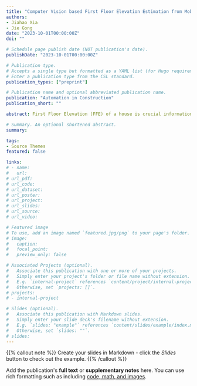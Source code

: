 ```yaml
---
title: "Computer Vision based First Floor Elevation Estimation from Mobile LiDAR Data"
authors:
- Jiahao Xia
- Jie Gong
date: "2023-10-01T00:00:00Z"
doi: ""

# Schedule page publish date (NOT publication's date).
publishDate: "2023-10-01T00:00:00Z"

# Publication type.
# Accepts a single type but formatted as a YAML list (for Hugo requirements).
# Enter a publication type from the CSL standard.
publication_types: ["preprint"]

# Publication name and optional abbreviated publication name.
publication: "Automation in Construction"
publication_short: ""

abstract: First Floor Elevation (FFE) of a house is crucial information for flood management and for accurately assessing the flood exposure risk of a property. However, the lack of reliable FFE data on a large geographic scale significantly limits efforts to mitigate flood risk, such as decision on elevating a property. The traditional method of collecting elevation data of a house relies on time-consuming and labor-intensive on-site inspections conducted by licensed surveyors or engineers. In this paper, we propose an automated and scalable method for extracting FFE from mobile LiDAR point cloud data. The fine-tuned yolov5 model is employed to detect doors, windows, and garage doors on the intensity-based projection of the point cloud, achieving an mAP@0.5:0.95 of 0.689. Subsequently, FFE is estimated using detected objects. We evaluated the Median Absolute Error (MAE) metric for the estimated FFE in Manville, Ventnor, and Longport, which resulted in values of 0.2 feet, 0.27 feet, and 0.24 feet, respectively. The availability of FFE data has the potential to provide valuable guidance for setting flood insurance premiums and facilitating benefit-cost analyses of buyout programs targeting residential buildings with a high flood risk.

# Summary. An optional shortened abstract.
summary: 

tags:
- Source Themes
featured: false

links:
# - name:
#   url:
# url_pdf:
# url_code: 
# url_dataset:
# url_poster: 
# url_project:
# url_slides:
# url_source:
# url_video:

# Featured image
# To use, add an image named `featured.jpg/png` to your page's folder. 
# image:
#   caption:
#   focal_point:
#   preview_only: false

# Associated Projects (optional).
#   Associate this publication with one or more of your projects.
#   Simply enter your project's folder or file name without extension.
#   E.g. `internal-project` references `content/project/internal-project/index.md`.
#   Otherwise, set `projects: []`.
# projects:
# - internal-project

# Slides (optional).
#   Associate this publication with Markdown slides.
#   Simply enter your slide deck's filename without extension.
#   E.g. `slides: "example"` references `content/slides/example/index.md`.
#   Otherwise, set `slides: ""`.
# slides:
---
```


{{% callout note %}}
Create your slides in Markdown - click the *Slides* button to check out the example.
{{% /callout %}}

Add the publication's **full text** or **supplementary notes** here. You can use rich formatting such as including [code, math, and images](https://wowchemy.com/docs/content/writing-markdown-latex/).
